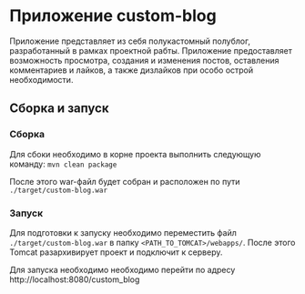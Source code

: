 # Приложение custom-blog
Приложение представляет из себя полукастомный полублог, разработанный в рамках проектной рабты.
Приложение предоставляет возможность просмотра, создания и изменения постов, оставления комментариев 
и лайков, а также дизлайков при особо острой необходимости.


## Сборка и запуск
### Сборка
Для сбоки необходимо в корне проекта выполнить следующую команду:
    ```mvn clean package```

После этого war-файл будет собран и расположен по пути ```./target/custom-blog.war```  
### Запуск
Для подготовки к запуску необходимо переместить файл ```./target/custom-blog.war``` в папку ```<PATH_TO_TOMCAT>/webapps/```.
После этого Tomcat разархивирует проект и подключит к серверу.

Для запуска необходимо необходимо перейти по адресу http://localhost:8080/custom_blog 